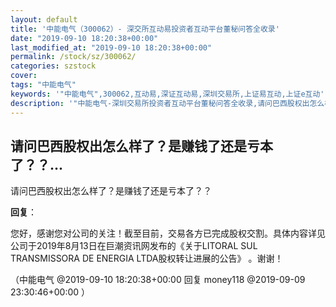 ```yaml
---
layout: default
title: '中能电气（300062）- 深交所互动易投资者互动平台董秘问答全收录'
date: "2019-09-10 18:20:38+00:00"
last_modified_at: "2019-09-10 18:20:38+00:00"
permalink: /stock/sz/300062/
categories: szstock
cover: 
tags: "中能电气"
keywords: '"中能电气",300062,互动易,深证互动易,深圳交易所,上证易互动,上证e互动'
description: '"中能电气-深圳交易所投资者互动平台董秘问答全收录,请问巴西股权出怎么样了？是赚钱了还是亏本了？？"'
---
```


## 请问巴西股权出怎么样了？是赚钱了还是亏本了？？...

请问巴西股权出怎么样了？是赚钱了还是亏本了？？

**回复**：

您好，感谢您对公司的关注！截至目前，交易各方已完成股权交割。具体内容详见公司于2019年8月13日在巨潮资讯网发布的《关于LITORAL SUL TRANSMISSORA DE ENERGIA LTDA股权转让进展的公告》 。谢谢！ 

（中能电气  @2019-09-10 18:20:38+00:00 回复 money118  @2019-09-09 23:30:46+00:00 ）

